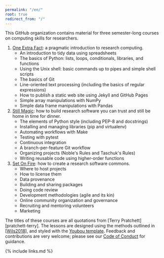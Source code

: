 ```yaml
---
permalink: "/en/"
root: true
redirect_from: "/"
---
```


This GitHub organization contains material for three semester-long courses on computing skills for researchers.

1.  [One Extra Fact](https://merely-useful.github.io/one-extra-fact/):
    a pragmatic introduction to research computing.
    -   An introduction to tidy data using spreadsheets
    -   The basics of Python: lists, loops, conditionals, libraries, and functions
    -   Using the Unix shell: basic commands up to pipes and simple shell scripts
    -   The basics of Git
    -   Line-oriented text processing (including the basics of regular expressions)
    -   How to publish a static web site using Jekyll and GitHub Pages
    -   Simple array manipulations with NumPy
    -   Simple data frame manipulations with Pandas
2.  [Still Magic](https://merely-useful.github.io/still-magic/):
    how to build research software you can trust and still be home in time for dinner.
    -   The elements of Python style (including PEP-8 and docstrings)
    -   Installing and managing libraries (pip and virtualenv)
    -   Automating workflows with Make
    -   Testing with pytest
    -   Continuous integration
    -   A branch-per-feature Git workflow
    -   Organizing projects (Noble's Rules and Taschuk's Rules)
    -   Writing reusable code using higher-order functions
3.  [Set On Fire](https://merely-useful.github.io/set-on-fire/):
    how to create a research software commons.
    -   Where to host projects
    -   How to license them
    -   Data provenance
    -   Building and sharing packages
    -   Doing code review
    -   Development methodologies (agile and its kin)
    -   Online community organization and governance
    -   Recruiting and mentoring volunteers
    -   Marketing

The titles of these courses are all quotations from [Terry Pratchett][pratchett-terry].
The lessons are designed using the methods outlined in [[Wils2018](#CITE)],
and styled with the [Youbou template](https://github.com/merely-useful/youbou).
Feedback and contributions are very welcome;
please see our [Code of Conduct](./conduct/) for guidance.

{% include links.md %}
